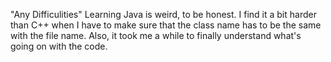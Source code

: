 "Any Difficulities"
Learning Java is weird, to be honest. I find it a bit harder than C++ when I have to make sure that the class name has to be the same with the file name.
Also, it took me a while to finally understand what's going on with the code.